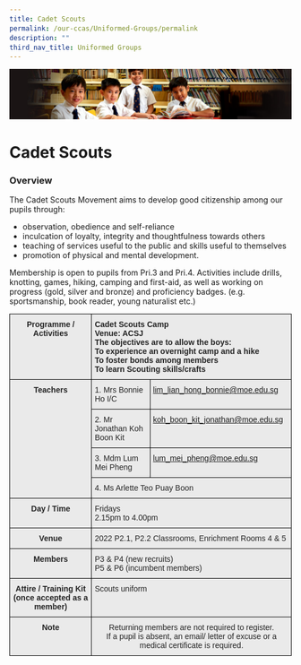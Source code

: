```yaml
---
title: Cadet Scouts
permalink: /our-ccas/Uniformed-Groups/permalink
description: ""
third_nav_title: Uniformed Groups
---
```

![](/images/Sub-banner1.jpg)

Cadet Scouts
============

### Overview

  

The Cadet Scouts Movement aims to develop good citizenship among our pupils through:   

*   observation, obedience and self-reliance
*   inculcation of loyalty, integrity and thoughtfulness towards others
*   teaching of services useful to the public and skills useful to themselves
*   promotion of physical and mental development.

Membership is open to pupils from Pri.3 and Pri.4. Activities include drills, knotting, games, hiking, camping and first-aid, as well as working on progress (gold, silver and bronze) and proficiency badges. (e.g. sportsmanship, book reader, young naturalist etc.)

<style type="text/css">
.tg  {border-collapse:collapse;border-spacing:0;}
.tg td{border-color:black;border-style:solid;border-width:1px;font-family:Arial, sans-serif;font-size:14px;
  overflow:hidden;padding:10px 5px;word-break:normal;}
.tg th{border-color:black;border-style:solid;border-width:1px;font-family:Arial, sans-serif;font-size:14px;
  font-weight:normal;overflow:hidden;padding:10px 5px;word-break:normal;}
.tg .tg-8l4p{background-color:#EAEAEA;color:#232323;text-align:left;vertical-align:top}
.tg .tg-exxo{background-color:#EAEAEA;color:#21088A;text-align:left;vertical-align:top}
.tg .tg-rsx2{background-color:#EAEAEA;color:#232323;font-weight:bold;text-align:center;vertical-align:top}
.tg .tg-bt94{background-color:#EAEAEA;color:#232323;font-weight:bold;text-align:left;vertical-align:top}
.tg .tg-rlhx{background-color:#EAEAEA;color:#232323;text-align:center;vertical-align:top}
</style>
<table class="tg">
<thead>
  <tr>
    <th class="tg-rsx2">Programme / <br>Activities<br><br></th>
    <th class="tg-bt94" colspan="2">Cadet Scouts Camp<br>Venue: ACSJ<br>The objectives are to allow the boys:<br>To experience an overnight camp and a hike<br>To foster bonds among members<br>To learn Scouting skills/crafts</th>
  </tr>
</thead>
<tbody>
  <tr>
    <td class="tg-rsx2" rowspan="4">Teachers<br><br><br><br></td>
    <td class="tg-8l4p"><span style="color:#232323">1. Mrs Bonnie Ho I/C</span></td>
    <td class="tg-exxo"><a href="mailto:lim_lian_hong_bonnie@moe.edu.sg">lim_lian_hong_bonnie@moe.edu.sg</a></td>
  </tr>
  <tr>
    <td class="tg-8l4p"><span style="color:#232323">2.</span> <span style="color:#232323">Mr Jonathan Koh Boon Kit</span></td>
    <td class="tg-exxo"><a href="mailto:koh_boon_kit_jonathan@moe.edu.sg">koh_boon_kit_jonathan@moe.edu.sg</a></td>
  </tr>
  <tr>
    <td class="tg-8l4p"><span style="color:#232323">3. Mdm Lum Mei Pheng</span></td>
    <td class="tg-exxo"><a href="mailto:lum_mei_pheng@moe.edu.sg">lum_mei_pheng@moe.edu.sg</a></td>
  </tr>
  <tr>
    <td class="tg-8l4p" colspan="2">4. Ms Arlette Teo Puay Boon</td>
  </tr>
  <tr>
    <td class="tg-rsx2">Day / Time</td>
    <td class="tg-8l4p" colspan="2"><span style="color:#232323">Fridays</span><br><span style="color:#232323">2.15pm to 4.00pm</span></td>
  </tr>
  <tr>
    <td class="tg-rsx2">Venue</td>
    <td class="tg-8l4p" colspan="2">2022 P2.1, P2.2 Classrooms, Enrichment Rooms 4 &amp; 5</td>
  </tr>
  <tr>
    <td class="tg-rsx2">Members</td>
    <td class="tg-8l4p" colspan="2"><span style="color:#232323">P3 &amp; P4 (new recruits)</span><br><span style="color:#232323">P5 &amp; P6 (incumbent members)</span></td>
  </tr>
  <tr>
    <td class="tg-rsx2">Attire / Training Kit (once accepted as a member)</td>
    <td class="tg-8l4p" colspan="2"><span style="color:#232323">Scouts uniform </span></td>
  </tr>
  <tr>
    <td class="tg-rsx2">Note</td>
    <td class="tg-rlhx" colspan="2">Returning members are not required to register.<br>If a pupil is absent, an email/ letter of excuse or a medical certificate is required.<br></td>
  </tr>
</tbody>
</table>